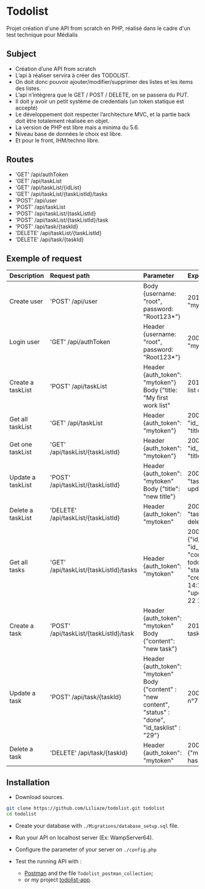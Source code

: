 # Todolist

Projet création d'une API from scratch en PHP, réalisé dans le cadre d'un test technique pour Médialis

## Subject

* Création d’une API from scratch
* L’api à réaliser servira à créer des TODOLIST.
* On doit donc pouvoir ajouter/modifier/supprimer des listes et les items des listes.
* L’api n’intègrera que le GET / POST / DELETE, on se passera du PUT.
* Il doit y avoir un petit système de credentials (un token statique est accepté)
* Le développement doit respecter l’architecture MVC, et la partie back doit être totalement réalisée en objet.
* La version de PHP est libre mais a minima du 5.6.
* Niveau base de données le choix est libre.
* Et pour le front, IHM/techno libre.

## Routes

* 'GET' /api/authToken
* 'GET' /api/taskList
* 'GET' /api/taskList/{idList}
* 'GET' /api/taskList/{taskListId}/tasks
* 'POST' /api/user
* 'POST' /api/taskList
* 'POST' /api/taskList/{taskListId}
* 'POST' /api/taskList/{taskListId}/task
* 'POST' /api/task/{taskId}
* 'DELETE' /api/taskList/{taskListId}
* 'DELETE' /api/task/{taskId}

## Exemple of request

| Description  | Request path  | Parameter        |Expected return  |
| :--- | :--- |:--- | :--- |
| Create user       | 'POST' /api/user                       | Body {username: "root", password: "Root123*"}                           | 201 "auth_token": "mytoken"  |
| Login user        | 'GET' /api/authToken                   | Header {username: "root", password: "Root123*"}                         | 200 "auth_token": "mytoken"  |
| Create a taskList | 'POST' /api/taskList                   | Header {auth_token": "mytoken"} Body {"title: "My first work list"      | 201 "message": "New list created" |
| Get all taskList  | 'GET' /api/taskList                    | Header {auth_token": "mytoken"}                                         | 200 {"0":{"id_user":26, "id_tasklist":28, "title":"My Home list"}}} |
| Get one taskList  | 'GET' /api/taskList/{taskListId}       | Header {auth_token": "mytoken"}                                         | 200 {"0":{"id_user":26, "id_tasklist":28, "title":"My Home list"}}} |
| Update a taskList | 'POST' /api/taskList/{taskListId}      | Header {auth_token": "mytoken" Body {"title": "new title"}              | 200 {"message": "taskList n°28 has been updated"} |
| Delete a taskList | 'DELETE' /api/taskList/{taskListId}    | Header {auth_token": "mytoken"                                          | 200 {"message": "taskList n°28 has been deleted" |
| Get all tasks     | 'GET' /api/taskList/{taskListId}/tasks | Header {auth_token": "mytoken"                                          | 200 {"0":{"id_task":5,"id_user":26, "id_tasklist":29, "content":"finish front todolist", "status":"active", "created":"2019-11-22 14:12:07", "updated":"2019-11-22 14:12:07"}} |
| Create a task     | 'POST' /api/taskList/{taskListId}/task | Header {auth_token": "mytoken" Body {"content": "new task"}             | 201 {"message":"New task created"}  |
| Update a task     | 'POST' /api/task/{taskId}              | Header {auth_token": "mytoken" Body {"content" : "new content", "status" : "done", "id_tasklist" : "29"}| 200 {"message":"Task n°7 has been updated"} |
| Delete a task     | 'DELETE' /api/task/{taskId}            | Header {auth_token": "mytoken"                                          | 200 {"message":"taskList n°7 has been deleted"} |

## Installation

* Download sources.

```sh
git clone https://github.com/Liliaze/todolist.git todolist
cd todolist
```

* Create your database with `./Migrations/database_setup.sql` file.

* Run your API on localhost server (Ex: WampServer64).

* Configure the parameter of your server on `./config.php`

* Test the running API with :
  * [Postman](https://chrome.google.com/webstore/detail/postman/fhbjgbiflinjbdggehcddcbncdddomop?hl=fr) and the file `Todolist_postman_collection`;
  * or my project [todolist-app](https://github.com/liliaze/todolist-app).
